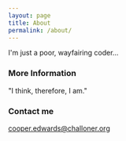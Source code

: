 ```yaml
---
layout: page
title: About
permalink: /about/
---
```


I'm just a poor, wayfairing coder...

### More Information

"I think, therefore, I am."

### Contact me

[cooper.edwards@challoner.org](mailto:cooper.edwards@challoners.org)
